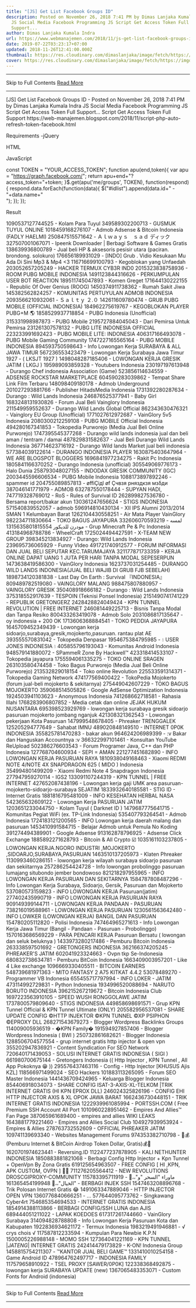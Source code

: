 ```yaml
---
title: "[JS] Get List Facebook Groups ID"
description: Posted on November 26, 2018 7:41 PM by Dimas Lanjaka Kumala Indra
  JS Social Media Facebook Programming JS Script Get Access Token Full
  Support...
author: Dimas Lanjaka Kumala Indra
url: https://www.webmanajemen.com/2018/11/js-get-list-facebook-groups-id.html
date: 2019-07-22T03:23:17+07:00
updated: 2018-11-26T12:41:00.000Z
thumbnail: https://res.cloudinary.com/dimaslanjaka/image/fetch/https://imgdb.net/images/4379.png
cover: https://res.cloudinary.com/dimaslanjaka/image/fetch/https://imgdb.net/images/4379.png
---
```


<hr/> Skip to Full Contents <a href="https://www.webmanajemen.com/2018/11/js-get-list-facebook-groups-id.html" rel="follow" class="button" id="read-more">Read More</a> <hr/> [JS] Get List Facebook Groups ID - Posted on November 26, 2018 7:41 PM by Dimas Lanjaka Kumala Indra JS Social Media Facebook Programming JS Script Get Access Token Full Support... Script Get Access Token Full Support https://web-manajemen.blogspot.com/2018/11/script-php-auto-refresh-token-facebook.html

Requirements
-jQuery 

<script src="https://cdnjs.cloudflare.com/ajax/libs/jquery/3.3.1/jquery.min.js"></script>
HTML

<div id="idlist"></div>

JavaScript

const TOKEN = "YOUR_ACCESS_TOKEN";
function apu(end,token){
var apu = "https://graph.facebook.com/";
  return apu+end+"?access_token="+token;
}$.get(apu('me/groups', TOKEN), function(respond){
  respond.data.forEach(function(data){
    $("#idlist").append(data.id+" - "+data.name+"<br/>");
  });
});

Result

1090537127744525 - Kolam Para Tuyul
349589302200713 - GUSMUK TUYUL ONLINE
1018459168276107 - Admob Adsense & Bitcoin Indonesia (FADLY HAELMI)
250847515571642 - Ａｌｗａｙｓ　ｓａｄ ディック
327507001067071 - Ipeenk Downloader | Berbagi Software & Games Gratis
138639936800789 - Jual beli HP & aksesoris pesisir utara (paciran. brondong. solokuro)
176656189931029 - [INDO] Grub . Vidio Kesukaan Mu Ada Di Sini Mp3 & Mp4 <3
116716699100793 - Kegoblokan yang Unfaedah
203052657205249 - HACKER TERMUX CYB3R IND0
2015323838758936 - ROOM PUBG MOBILE INDONESIA
1491123844316626 - PERKUMPULAN USER BOT REACTION
189511745047893 - Komen Greget
171644130222155 - Republic Of Over Genius (ROOG)
1450374911738362 - Rumah Sakit Jiwa
145382562824257 - KOMUNITAS PERTUYULAN ADMOB INDONESIA
2093566210932061 - Ｓａｌｔｙ ２.０
142611609780474 - GRUB PUBG MOBILE (OFFICIAL INDONESIA)
184962275619767 - KEGOBLOKAN PLAYER PUBG+M 🌎
1858529937718854 - PUBG Indonesia (Unofficial)
315331998987873 - PUBG Mobile
2195727884045043 - Dari Pemirsa Untuk Pemirsa
231261307578132 - PUBG LITE INDONESIA OFFICIAL
223233991692423 - PUBG MOBILE LITE: INDONESIA
406317166493078 - PUBG Mobile Gaming Community
1747227165565164 - PUBG MOBILE INDONESIA
894593750598643 - Info Lowongan Kerja SURABAYA & ALL JAWA TIMUR
567236553423479 - Lowongan Kerja Surabaya Jawa Timur 1927 - ( LKSJT 1927 )
1498048287185406 - LOWONGAN KERJA GRESIK JATIM ( LKGJ )
195989093859328 - Youtubers Indonesia
230197197613948 - Durango Chef indonesia Association (Game)
523856114634559 - ADSENSE ROCKSTAR MARKETPLACE
604590283039862 - Tempat Share Link Film Terbaru
148098409180178 - Admob Underground
201027293881766 - Publisher HitadsMedia Indonesia
1731392280287634 - Durango : Wild Lands Indonesia
246876525377941 - Baby Girl
1683248131930826 - Forum Jual Beli Vainglory Indonesia
211549959552637 - Durango Wild Lands Global Official
862343630476321 - Vainglory EU Group (Unofficial)
1771027612972687 - VainGlory 5v5 Indonesia
2080300212259108 - PUBG MOBILE Official Indonesia
494280167341853 - Tokopedia Purworejo (Media Jual Beli Online Purworejo)
1747395545377268 - Durango wild lands indonesia jual dan beli aman / tentram / damai
487829831582637 - Jual Beli Durango Wild Lands Indonesia
367714623716192 - Durango Wild lands Market jual beli indonesia
577384039122614 - DURANGO INDONESIA PLAYER
1630875403647964 - WE ARE BLOGSPOT BLOGGERS
1696841977234275 - Rakit Pc Indonesia
1805841166370252 - Durango Indonesia (unofficial)
305549069776173 - Halo Dunia
258793048027155 - INDODAX GRESIK COMMUNITY (IGC)
2003445596606534 - PUBG Mobile Indonesia
1088173897892246 - spammer id
204755089857813 - øffiÇiдl øf Çчвзя рняздкзя мзδди
387046141771979 - ADMOB
632787550178444 - SUPYAN HADI,
747719328769012 - RoS - Rules of Survival ID
262899827536780 - Bersama report/bakar akun
130361247656624 - STIGS INDONESIA
571540839552057 - admob
596914810430134 - XII IPS Alumni 2013/2014 SMAN 1 Kelumbayan Barat
1262104430558251 - Air Mata Player VainGlory
982234711830664 - TOKO BAGUS JAYAPURA
332606070593219 - لمسه مودرن للديكور
1315635801815554 - Grup Minecraft Pe & Pc Indonesia
413184968788786 - WheelCraft
1725024494427591 - X-TEAM NEW GROUP
398345213834927 - Durango: Wild Lands Indonesia
239695736065929 - Funny VIdeo
491721740912577 - FORUM INFORMASI DAN JUAL BELI SEPUTAR KEC.TARUMAJAYA
321177871733359 - KERJA ONLINE DAPAT UANG 1 JUTA PER HARI TANPA MODAL SEPESERPUN
1473638419586300 - VainGlory Indonesia
1623737031254485 - DURANGO WILD LANDS INDONESIA(JUAL BELI WAJIB DI GRUB FJB SEBELAH)
1898734120381838 - Last Day On Earth : Survival 『INDONESIA』
809489782519080 - VAINGLORY MALANG
988475807880957 - VAINGLORY GRESIK
350408918666182 - Durango : Wild Lands Indonesia
375318552917639 - TESPOIN (Teknisi Ponsel Indonesia)
2151490741741229 - REPUBLIK GRETONGERZ
2428428824049424 - KPN TUNNEL REVOLUTION | FREE INTERNET
246081449225713 - Bisnis Tanpa Modal dan Tanpa Resiko
800433263419078 - Admob Solo
2031086817135647 - oy indonesia + 200 OK
1713606368884541 - TOKO PEDDIA JAYAPURA
1645709452349439 - Lowongan kerja sidoarjo,surabaya,gresik,mojokerto,pasuruan. rantau plat AE
393555570831042 - Tokopedia Denpasar
1954675384795985 - 💧 USER JONES INDONESIA 💧
405855796193043 - Komunitas Android Indonesia
948579141880072 - SPammeR Zone By Hackwell™
423318414533107 - Tokopedia jayapura
1755594061335275 - TOKO ONLINE SRAGEN
263103580474458 - Toko Bagus Purworejo (Media Jual Beli Online Purworejo)
213532829018154 - Toko online Revolution
225533591314371 - Tokopedia Gaming Network
474177569400422 - TokoPedia Mojokerto (forum jual-beli mojokerto & sekitarnya)
275449042607229 - TOKO BAGUS MOJOKERTO
359068514505826 - Google AdSense Optimization Indonesia
1924503941103623 - Anonymous Indonesia
741268662718581 - Rahasia Illahi
1768283906807852 - Media cetak dan online JEJAK HUKUM NUSANTARA
695398523929769 - lowongan kerja surabaya gresik sidoarjo pasuruan mojokerto jombang nganjuk
421308321362543 - Lowongan pekerjaan Kota Pasuruan
147999548678405 - Phreaker TRENGGALEK
125205294777649 - Sahabat IMNU
489020848149510 - INTERNET 0P0K INDONESIA
355825781470283 - bakar akun
964624206989399 - :v Bakar dan Hanguskan Accountnya :v
366322997101461 - Konsultan YouTube ReUpload
502386276603543 - Forum Programer Java, C++ dan PHP Indonesia
127768704600934 - SEPI = AMAN
221277451682890 - INFO LOWONGAN KERJA PASURUAN RAYA
1810938049168463 - Xiaomi REDMI NOTE 4/NOTE 4X SNAPDRAGON 625 ( MIDO ) Indonesia
354994801499209 - Xiaomi Redmi Note 4 Snapdragon Indonesia
277947959270114 - IGS2
133091107244319 - KPN TUNNEL | FREE INTERNET
427652087438196 - Lowongan kerja gaji UMK area pasuruan-mojokerto-sidoarjo-surabaya SEJATIM
1833932640185581 - STIG ID - Internet Gratis
1881816795481009 - INFO KESEHATAN HERBAL NASA
542365632609122 - Lowongan Kerja PASURUAN JATIM
1203651233044750 - Kolam Tuyul ( Darknet ID )
1479687775641715 - Komunitas Pegiat WiFi (ex. TP-Link Indonesia)
535407793264541 - Admob Indonesia
1724183121200565 - INFO Lowongan kerja daerah malang dan pasuruan
1453410991584715 - Belajar Admob untuk Pemula No Koding
391274494389901 - Google Adsense
913162878796925 - Adsense Click Exchange
1885892271628793 - Bitcoin & All Crypto ☑️
1035161103237805 - LOWONGAN KERJA.NGORO INDUSTRI ,MOJOKERTO ,SIDOARJO,SURABAYA,PASURUAN
1463510137205973 - Klaten Phreaker
1130993460286151 - lowongan kerja wilayah surabaya sidoarjo pasuruan dan sekiitarnya
257286254424728 - Info lowongan probolinggo pasuruan lumajang situbondo jember bondowoso
821218297955965 - INFO LOWONGAN KERJA PASURUAN DAN SEKITARNYA
1584787808487296 - Info Lowongan Kerja Surabaya, Sidoarjo, Gersik, Pasuruan dan Mojokerto
537080573159823 - iNFO LOWONGAN KERJA Pasuruan(jatim)
277402435990719 - INFO LOWONGAN KERJA PASURUAN RAYA
909149399144711 - LOWONGAN KERJA PANDAAN - PASURUAN
738216019588961 - LOWONGAN KERJA PASURUAN
1230561563642480 - INFO LOWKER (LOWONGAN KERJA) BANGIL DAN PASURUAN
154780205112820 - Polisi Indonesia
747464965271613 - Info Lowongan Kerja Jawa Timur (Bangil - Pandaan - Pasuruan - Probolinggo)
1570163686569229 - PARA PENCARI KERJA Pasuruan Bersatu ( lowongan dan seluk beluknya )
1433973280217486 - Pemburu Bitcoin Indonesia
263338597501692 - GRETONGERS INDONESIA
362166374205245 - PHREAKER'S JATIM
602041923324663 - Ovpn tkp Se-Indonesia
680832738634781 - Pemburu BitCoin Indonesia
1663409003957201 - Like 4 Like exchange
1096669330405511 - BITCOIN EARNERS
548739681971363 - MITO FANTASY 2 A75 KITKAT 4.4.2
53078489270 - Programmer VB Indonesia
655455717797994 - INFO LOKER - JATIM
473114992729831 - Python Indonesia
1934996520088694 - NARUTO BORUTO INDONESIA
396215267219672 - Bitcoin Indonesia Club
1697223563910105 - SPEED WUSH RONGGOLAWE JATIM
1737800579809640 - STIGS INDONESIA
449858698691571 - Grup KPN Tunnel Official & KPN Tunnel Ultimate (ONLY)
205582956537081 - SHARE UPDATE CONFIG ©HTTP INJEKTOR ©KPN TUNNEL ©XP PSIPHON ©EPROXY DLL
268271543679273 - Blogger Wordpress Backlinks Groups
114009005936519 - �KPN Family�
191594927857406 - Blogger Wordpress Indonesia ( BWI )
250732861682621 - Blogger Indonesia
1288506704577554 - grup internet gratis http injector & open vpn
355202947836921 - Content Syndication For SEO Network
720640171439053 - SOLUSI INTERNET GRATIS INDONESIA ( SIGI )
661980700675144 - Gretongers Indonesia (( Http Injector , KPN Tunnel , All App Pokoknya 😁 ))
295576437463116 - Config - Http Injector [KHUSUS Ajis KZL]
118566971499024 - SEO Hackers
101883113265095 - Forum SEO Master Indonesia
1441436709424965 - Keluarga Blogger Indonesia
854406918034073 - SHARE CONFIG ISAT-3-AXIS-XL-TELKOM |TRIK INTERNET GRATIS (HI KPN EPROX DLL)
246024325826196 - CONFIG EHI HTTP INJECTOR AXIS & XL OPOK JAWA BARAT
1662436730448151 - TRIK INTERNET GRATIS INDONESIA
1222939961085994 - PORTSSH.COM ( Free Premium SSH Account All Port
1010960228951462 - Empires And Allies™ Fan Page
387065961689400 - empires and allies WIKI LEAKS
1643881779221460 - Empires and Allies Social Club
104927939953924 - Empires & Allies
278763732552609 - OFFICIAL PHREAKER JATIM
109741139693340 - Websites Management Forums
974353382710798 - 🚀💰(Pemburu Internet & BitCoin Airdrop Token Dollar, Gratis)💰🚀
1620701974623441 - Reversing.ID
1122477237878905 - KALI NETHUNTER INDONESIA
1850883881821068 - Berbagi Config Http Injector + Kpn Tunnel + OpenVpn By Zona Gratis
619125654963507 - FREE CONFIG [ HI ,KPN, APK CUSTOM, OVPN ] 👻👻
711276205564412 - NEW REVOLUTIONS DROSCGIPROXY-COMMUNITY
115783395711919 - 👻،،"ماوراء "السحر "و "الخيال"،،👼
161365454199948 - BERBAGI INJEK SSH
1547463208896768 - Trik Polosan Internet Gratis 😂
1491063347889046 - HTTP INJECTOR OPEN VPN
1360776840666251 - ...
577644095773762 - Singkawang Cyber4rt
754685354694533 - INTERNET GRATIS INDONESIA
1854914388113866 - BERBAGI CONFIG/SSH LUNA dan AJIS
689444051211022 - LAPAK KOEDOES
617317261744660 - VainGlory Surabaya
314094828788808 - Info Lowongan Kerja Pasuruan Kota dan Kabupaten
1922836934621172 - Termux Indonesia
1983219491946881 - √ crys chois √
117587812233594 - Kumpulan Para Newbie K.P.N
1500005226988148 - MOMO SSH
127364041221169 - KPN TUNNEL |*JATENG*| INTERNET GRATIS
242414479173829 - K-ON! Indonesia Group
1458815754211307 - ™KANTOR JUAL BELI GAME™
1331410010254158 - Game Android ID
478964762497717 - INDONESIA FAMILY
117579658910922 - TSEL PROXY [SAWER/0P0K]
122338368492875 - lowongan kerja SURABAYA UPDATE (new)
1367065483353071 - Custom Fonts for Android (indonesia) <hr/> Skip to Full Contents <a href="https://www.webmanajemen.com/2018/11/js-get-list-facebook-groups-id.html" rel="follow" class="button" id="read-more">Read More</a> <hr/>